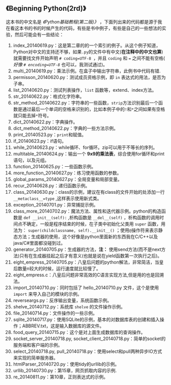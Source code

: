 ## 《Beginning Python(2rd)》 ##

这本书的中文名是 *《Python基础教程(第二版)》* ，下面列出来的代码都是源于我在看这本书的书的时候产生的代码，有些是书中例子，有些是自己的一些想法的实验，然后可能会有一些结论：

1. index_20140619.py：这是第二章的的一个索引的例子。从这个例子知道，Python对中文的支持还不够，如果`.py`的文件中有中文(**在注释中的中文也算**)就需要找文件开始声明 `# coding=UTF-8 `，并且 `coding` 和 `=` 之间不能有空格( *好像 `# encoding=UTF-8`* 也可以，我测试通过)。
2. multi_20140619.py：乘法示例。在盒子中输出字符串，此例书中代码有错.
3. permisson_20140620.py：测试成员资格示例，即 `in` 表达式的用法，是否为子串。
4. list_20140620.py：测试列表操作，`list` 函数等，extend、index方法。
5. str_20140622.py：格式化字符串。
6. str_method_20140622.py：字符串的一些函数，`strip`方法识别最后一个函数是通过最后一个单词的空格来识别的，比如本例子中的`!`和`*`之间如果有空格就只能去掉`*`符号。
7. dict_20140622.py：字典操作。
8. dict_method_20140622.py：字典的一些方法示例。
9. print_20140523.py：`print`和赋值。
10. if_20140623.py：if语句。
11. while_20140623.py：while循环、for循环。zip可以用于不等长的序列。
12. multitable_20140624.py：输出一个 **9x9的乘法表**，综合使用for循环和print语句，以及元组。
13. function_20140625.py：一些函数示例。
14. more_function_20140627.py：练习使用函数的参数。
15. global_params_20140627.py：全局变量和局部变量。
16. recur_20140628.py：递归函数示例。
17. class_20140630.py：class的示例，建议在有class的文件开始的处添加一行 `__metaclass__=type` ,这样表示使用新式类。
18. exception_20140701.py：异常捕捉示例。
19. class_more_20140702.py：魔法方法、属性和迭代器示例。python的构造函数是 `def __init__(self):` ,析构函数是 `__del__(self)` ，析构函数的调用时间点不确定，一般是程序结束的时候，在子类中初始化父类用 `super` 函数，用法为： `super(childclassname, self).__init__()` ；使用`@`操作符来表示静态方法；生成器的使用，这个好像是python里面新的东西我在C/C++以及java/C#里面都没碰到过。
20. generator_20140705.py：生成器的方法，**注：** 使用send方法(而不是next方法)只有在生成器挂起之后才有意义(也就是说在yield函数第一次执行之后)。
21. eight_empress_20140705.py：八皇后问题的python解法，非常简洁，当皇后数量n较大的时候，运行速度就比较慢了。
22. eight_empress.c：八皇后问题非常高效的C语言实现方法,但是用的也是回溯法。
23. import_20140710.py：同时包括了 hello_20140710.py 文件，这个是使用 `import` 来导入自己的模块的示例。
24. reverseargs.py：反序输出变量，系统函数示例。
25. shelve_20140712.py：系统库 `shelve` 的文件操作示例。
26. file_20140714.py：文件操作的一些示例。
27. sqlite_20140717.py：使用SQLite的示例，基本的对数据库表的创建和插入操作；ABBREV.txt，这是输入数据库的源文件。
28. food_query_20140715.py：这个是对上面生成数据库的查询操作。
29. socket_server_20140718.py, socket_client_20140718.py：简单的socket的服务端和客户端的示例。
30. select_20140718.py, pull_20140718.py：使用select和pull两种异步IO方式来实现的简单服务器。
31. htmlParser_20140720.py：使用tidy的urllib的示例。
32. urllib_20140730.py：第15章，网页抓取内容的示例.
33. re_20140811.py：第10章，正则表达式的示例。

